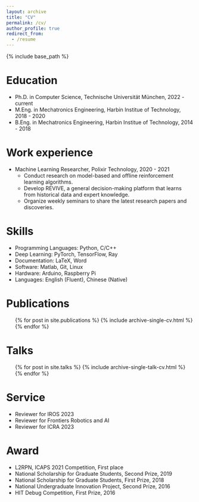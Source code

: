 ```yaml
---
layout: archive
title: "CV"
permalink: /cv/
author_profile: true
redirect_from:
  - /resume
---
```


{% include base_path %}

Education
======
* Ph.D. in Computer Science, Technische Universität München, 2022 - current
* M.Eng. in Mechatronics Engineering, Harbin Institue of Technology, 2018 - 2020
* B.Eng. in Mechatronics Engineering, Harbin Institue of Technology, 2014 - 2018

Work experience
======
* Machine Learning Researcher, Polixir Technology, 2020 - 2021
  * Conduct research on model-based and offline reinforcement learning algorithms.
  * Develop REVIVE, a general decision-making platform that learns from historical data and expert knowledge.
  * Organize weekly seminars to share the latest research papers and discoveries.
  
Skills
======
* Programming Languages: Python, C/C++
* Deep Learning: PyTorch, TensorFlow, Ray
* Documentation: LaTeX, Word
* Software: Matlab, Git, Linux
* Hardware: Arduino, Raspberry Pi
* Languages: English (Fluent), Chinese (Native) 

Publications
======
  <ul>{% for post in site.publications %}
    {% include archive-single-cv.html %}
  {% endfor %}</ul>
  
Talks
======
  <ul>{% for post in site.talks %}
    {% include archive-single-talk-cv.html %}
  {% endfor %}</ul>
  
<!-- Teaching
======
  <ul>{% for post in site.teaching %}
    {% include archive-single-cv.html %}
  {% endfor %}</ul> -->

Service
======
* Reviewer for IROS 2023
* Reviewer for Frontiers Robotics and AI
* Reviewer for ICRA 2023

Award
======
* L2RPN, ICAPS 2021 Competition, First place
* National Scholarship for Graduate Students, Second Prize, 2019
* National Scholarship for Graduate Students, First Prize, 2018
* National Undergraduate Innovation Project, Second Prize, 2016
* HIT Debug Competition, First Prize, 2016
